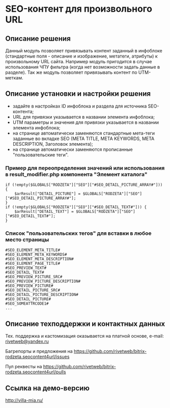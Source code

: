 ﻿
# SEO-контент для произвольного URL

## Описание решения

Данный модуль позволяет привязывать контент заданный в инфоблоке (стандартные поля - описание и изображение, метатеги, атрибуты) к произвольному URL сайта.
Например модуль пригодится в случае использования ЧПУ фильтра (когда нет возможности задать данные в разделе). Так же модуль позволяет привязывать контент по UTM-меткам.

## Описание установки и настройки решения

- задайте в настройках ID инфоблока и раздела для источника SEO-контента;
- URL для привязки указывается в названии элемента инфоблока;
- UTM параметры и значения для привязки указывается в названии элемента инфоблока;
- на странице автоматически заменяются стандартные мета-теги заданные во вкладке SEO (META TITLE, META KEYWORDS, META DESCRIPTION, Заголовок элемента);
- на странице автоматически заменяются прописанные "пользовательские теги".

### Пример для переопределения значений или использования в result_modifier.php компонента "Элемент каталога"

    if (!empty($GLOBALS["RODZETA"]["SEO"]["#SEO_DETAIL_PICTURE_ARRAY#"])) {
        $arResult["DETAIL_PICTURE"] = $GLOBALS["RODZETA"]["SEO"]["#SEO_DETAIL_PICTURE_ARRAY#"];
    }
    if (!empty($GLOBALS["RODZETA"]["SEO"]["#SEO_DETAIL_TEXT#"])) {
        $arResult["DETAIL_TEXT"] = $GLOBALS["RODZETA"]["SEO"]["#SEO_DETAIL_TEXT#"];
    }

### Список "пользовательских тегов" для вставки в любое место страницы
 
    #SEO_ELEMENT_META_TITLE#
    #SEO_ELEMENT_META_KEYWORDS#
    #SEO_ELEMENT_META_DESCRIPTION#
    #SEO_ELEMENT_PAGE_TITLE#
    #SEO_PREVIEW_TEXT#
    #SEO_DETAIL_TEXT#
    #SEO_PREVIEW_PICTURE_SRC#
    #SEO_PREVIEW_PICTURE_DESCRIPTION#
    #SEO_PREVIEW_PICTURE#
    #SEO_DETAIL_PICTURE_SRC#
    #SEO_DETAIL_PICTURE_DESCRIPTION#
    #SEO_DETAIL_PICTURE#
    #SEO_SOMEATTRCODE1#
    ...

##  Описание техподдержки и контактных данных

Тех. поддержка и кастомизация оказывается на платной основе, e-mail: rivetweb@yandex.ru

Багрепорты и предложения на https://github.com/rivetweb/bitrix-rodzeta.seocontent4url/issues

Пул реквесты на https://github.com/rivetweb/bitrix-rodzeta.seocontent4url/pulls

## Ссылка на демо-версию

http://villa-mia.ru/
